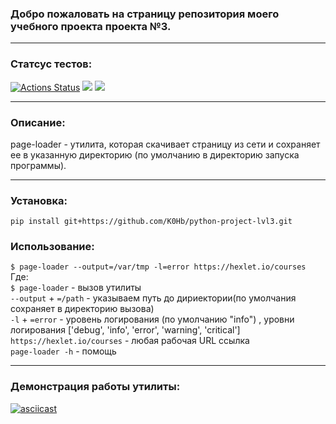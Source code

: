 ### Добро пожаловать на страницу репозитория моего учебного проекта  проекта №3. 
____
### Статсус тестов:
[![Actions Status](https://github.com/K0Hb/python-project-lvl3/workflows/hexlet-check/badge.svg)](https://github.com/K0Hb/python-project-lvl3/actions)
<a href="https://codeclimate.com/github/K0Hb/python-project-lvl3/maintainability"><img src="https://api.codeclimate.com/v1/badges/2fad6650b2f651c61f97/maintainability" /></a>
<a href="https://codeclimate.com/github/K0Hb/python-project-lvl3/test_coverage"><img src="https://api.codeclimate.com/v1/badges/2fad6650b2f651c61f97/test_coverage" /></a>
______

### Описание:
page-loader - утилита, которая скачивает страницу из сети и сохраняет ее в указанную директорию (по умолчанию в директорию запуска программы).
______

### Установка:
`pip install git+https://github.com/K0Hb/python-project-lvl3.git`

### Использование:

`$ page-loader --output=/var/tmp -l=error https://hexlet.io/courses`  
Где:  
`$ page-loader` - вызов утилиты  
`--output` + `=/path` - указываем путь до дириектории(по умолчания сохраняет в директорию вызова)  
`-l` + `=error` - уровень логирования (по умолчанию "info") , уровни логирования ['debug', 'info', 'error', 'warning', 'critical']  
`https://hexlet.io/courses` - любая рабочая URL ссылка  
`page-loader -h` - помощь  

__________

### Демонстрация работы утилиты:
[![asciicast](https://asciinema.org/a/KInwWvZAJehPXpxfSCeQRU1UY.svg)](https://asciinema.org/a/KInwWvZAJehPXpxfSCeQRU1UY)

